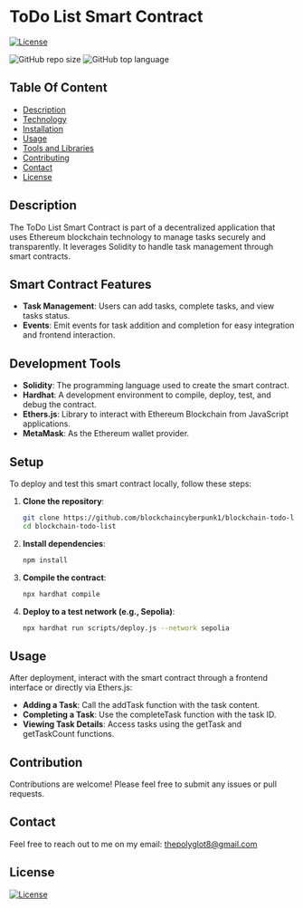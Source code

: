 # ToDo List Smart Contract

[![License](https://img.shields.io/static/v1?label=License&message=MIT&color=blue&?style=plastic&logo=appveyor)](https://opensource.org/licenses/MIT)

![GitHub repo size](https://img.shields.io/github/repo-size/blockchaincyberpunk1/blockchain-todo-list)
![GitHub top language](https://img.shields.io/github/languages/top/blockchaincyberpunk1/blockchain-todo-list)



## Table Of Content

- [Description](#description)
- [Technology](#technology)
- [Installation](#installation)
- [Usage](#usage)
- [Tools and Libraries](#tools-and-libraries)
- [Contributing](#contributing)
- [Contact](#contact)
- [License](#license)


## Description

The ToDo List Smart Contract is part of a decentralized application that uses Ethereum blockchain technology to manage tasks securely and transparently. It leverages Solidity to handle task management through smart contracts.

## Smart Contract Features

- **Task Management**: Users can add tasks, complete tasks, and view tasks status.
- **Events**: Emit events for task addition and completion for easy integration and frontend interaction.


## Development Tools

- **Solidity**: The programming language used to create the smart contract.
- **Hardhat**: A development environment to compile, deploy, test, and debug the contract.
- **Ethers.js**: Library to interact with Ethereum Blockchain from JavaScript applications.
- **MetaMask**: As the Ethereum wallet provider.


## Setup

To deploy and test this smart contract locally, follow these steps:

1. **Clone the repository**:
   ```bash
   git clone https://github.com/blockchaincyberpunk1/blockchain-todo-list.git
   cd blockchain-todo-list
   ```
2. **Install dependencies**:
   ```bash
   npm install
   ```
3. **Compile the contract**:
    ```bash
    npx hardhat compile
   ```
4. **Deploy to a test network (e.g., Sepolia)**:
    ```bash
    npx hardhat run scripts/deploy.js --network sepolia
   ```


## Usage

After deployment, interact with the smart contract through a frontend interface or directly via Ethers.js:

- **Adding a Task**: Call the addTask function with the task content.
- **Completing a Task**: Use the completeTask function with the task ID.
- **Viewing Task Details**: Access tasks using the getTask and getTaskCount functions.



## Contribution
 
Contributions are welcome! Please feel free to submit any issues or pull requests.


## Contact

Feel free to reach out to me on my email:
thepolyglot8@gmail.com


## License

[![License](https://img.shields.io/static/v1?label=Licence&message=MIT&color=blue)](https://opensource.org/license/MIT)


